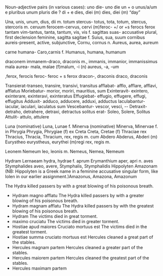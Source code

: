 
Noun-adjective pairs (in various cases):
uno die- uno die
un + o
unus/a/um
e pluribus unum
pluris
die ?
di + e
dies, diei (m)
dies, diei (m) “day”

Una, unis, unum, dius, dii m.
totum stercus- totus, tota, totum, stercus, stercoris m.
ceruum ferocem-cervus, cervi (m)feroc- +/ or +s
ferocs
ferox
tantam vim-tantus, tanta, tantum, vis, vis f.
sagittas suas- accusative plural, first declension feminine, sagitta sagitae f. Suius, sua, suum
cornibus aureis-present, active, subjunctive, Cornu, cornus n.
Aureus, aurea, aureum

carne humana- Caro,carnis f.
Humanus, humana, humanum

draconem immanem-draco, draconis m., immanis, immanior, immanissimus
mala aurea- mala, malae (f)malum, -i (n) aureus, -a, -um


,ferox, ferocis
feroc-
feroc + s
ferox
dracon-,  draconis
draco, draconis

Transierat-transeo, transire, transivi, transitus
afflabat- afflo, afflare, afflavi, afflatus
Moriebatur- morior, moriri, mauritius, sum
Exinteravit- exintero, exinterare, exinteravi, exinteratus
Effugiebat- effugio, effugere, effugi, effugitus
Adduxit- adduco, adducere, adduxi, adductus
Iaculabantur- iacular, iaculari, iaculatus sum
Vescebantur- vescor, vesci, --
Detraxit- detraho, detrahere, detraxi, detractus
solitus erat- Soleo, Solere, Solitus
Attulit- attulo, attulere

Luna (nominative) Luna, Lunae f.
Minerva (nominative) Minerva, Minervae f.
in Phrygia Phrygia, Phrygiae (f)
ex Creta Creta, Cretae (f)
Thraciae rex Thracius, Thracia, Thracium, rex, regis m.
cum Abdero Abderus, Abderi (m)
Eurystheo eurystheus, eurythei (m)regi rex, regis m.

Leonem Nemeum leo, leonis m. Nemeus, Nemea, Nemeum

Hydram Lernaeam hydra, hydrae f. 
aprum Erymanthium aper, apri n. 
aves Stymphalides aveo, avere, Stymphalis, Stymphalidis
Hippolyten Amazonam (NB: Hippolyten is a Greek name in a feminine accusative singular form, like Iolen in our earlier assignment.)Amazonus, Amazona, Amazonum


The Hydra killed passers by with a great blowing of his poisonous breath.
- Hydram magno afflatu
The Hydra killed passers by with a greater blowing of his poisonous breath.
- Hydram magnam afflatu
The Hydra killed passers by with the greatest blowing of his poisonous breath.
- Hydram 
The victims died in great torment.
- maximo  cruciatu
The victims died in greater torment.
- Hostiae apud maiores
Cruciato mortuus est
The victims died in the greatest torment.
- Hostiae summa cruciato
mortuus est
Hercules cleaned a great part of the stables.
- Hercules magnam partem
Hercules cleaned a greater part of the stables.
- Hercules maiorem partem
Hercules cleaned the greatest part of the stables.
- Hercules maximam partem




